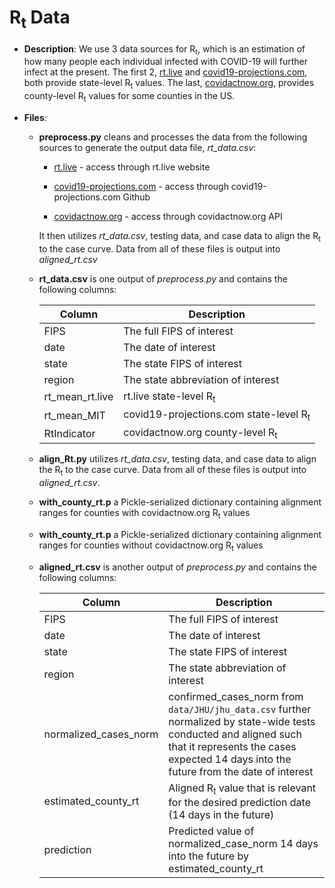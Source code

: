 # R<sub>t</sub> Data

- **Description**: We use 3 data sources for R<sub>t</sub>, which is an estimation of how many people each individual infected with COVID-19 will further infect at the present. The first 2, [rt.live](https://www.rt.live/) and [covid19-projections.com](https://covid19-projections.com/), both provide state-level R<sub>t</sub> values.  The last, [covidactnow.org](https://www.covidactnow.org/), provides county-level R<sub>t</sub> values for some counties in the US.

- **Files**:

  - **preprocess.py** cleans and processes the data from the following sources to generate the output data file, _rt_data.csv_:

    - [rt.live](https://d14wlfuexuxgcm.cloudfront.net/covid/rt.csv) - access through rt.live website

    - [covid19-projections.com](https://raw.githubusercontent.com/youyanggu/covid19_projections/master/projections/combined/latest_us.csv) - access through covid19-projections.com Github

    - [covidactnow.org](https://data.covidactnow.org/latest/us/counties.WEAK_INTERVENTION.timeseries.csv) - access through covidactnow.org API

    It then utilizes _rt_data.csv_, testing data, and case data to align the R<sub>t</sub> to the case curve.  Data from all of these files is output into _aligned_rt.csv_

  - **rt_data.csv** is one output of _preprocess.py_ and contains the following columns:

    | Column      | Description |
    | ----------- | ----------- |
    | FIPS   | The full FIPS of interest        |
    | date  | The date of interest      |
    | state  | The state FIPS of interest      |
    | region  | The state abbreviation of interest      |
    | rt_mean_rt.live   |  rt.live state-level R<sub>t</sub>       |
    | rt_mean_MIT   |  covid19-projections.com state-level R<sub>t</sub>      |
    | RtIndicator   |  covidactnow.org county-level R<sub>t</sub>     |

  - **align_Rt.py** utilizes _rt_data.csv_, testing data, and case data to align the R<sub>t</sub> to the case curve.  Data from all of these files is output into _aligned_rt.csv_.

  - **with_county_rt.p** a Pickle-serialized dictionary containing alignment ranges for counties with covidactnow.org R<sub>t</sub> values

  - **with_county_rt.p** a Pickle-serialized dictionary containing alignment ranges for counties without covidactnow.org R<sub>t</sub> values

  - **aligned_rt.csv** is another output of _preprocess.py_ and contains the following columns:

    | Column      | Description |
    | ----------- | ----------- |
    | FIPS   | The full FIPS of interest        |
    | date  | The date of interest      |
    | state  | The state FIPS of interest      |
    | region  | The state abbreviation of interest      |
    | normalized_cases_norm   |  confirmed_cases_norm from `data/JHU/jhu_data.csv` further normalized by state-wide tests conducted and aligned such that it represents the cases expected 14 days into the future from the date of interest      |
    | estimated_county_rt   |  Aligned R<sub>t</sub> value that is relevant for the desired prediction date (14 days in the future)    |
    | prediction   |  Predicted value of normalized_case_norm 14 days into the future by estimated_county_rt     |
